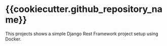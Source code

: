 # {{cookiecutter.github_repository_name}}

This projects shows a simple Django Rest Framework project setup using Docker.
